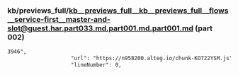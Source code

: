 ### kb/previews_full/kb__previews_full__kb__previews_full__flows__service-first__master-and-slot@guest.har.part033.md.part001.md.part001.md (part 002)

```md
3946",
                    "url": "https://n958200.alteg.io/chunk-KO722YSM.js",
                    "lineNumber": 0,
           
```

```
